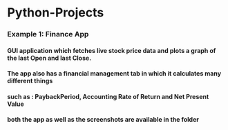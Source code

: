 # Python-Projects
### Example 1: Finance App
#### GUI application which fetches live stock price data and plots a graph of the last Open and last Close.
#### The app also has a financial management tab in which it calculates many different things
#### such as : PaybackPeriod, Accounting Rate of Return and Net Present Value
#### both the app as well as the screenshots are available in the folder
